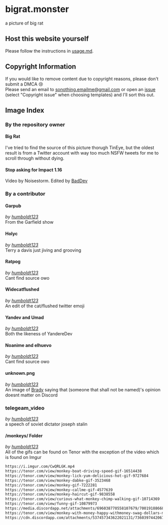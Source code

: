 # bigrat.monster

a picture of big rat

## Host this website yourself

Please follow the instructions in [usage.md].

## Copyright Information

If you would like to remove content due to copyright reasons, please don't submit a DMCA 😢  
Please send an email to [sonothing.emailme@gmail.com][email-copyright] or open an [issue] (select "Copyright issue" when choosing templates) and I'll sort this out.

## Image Index

### By the repository owner

#### Big Rat

I've tried to find the source of this picture thorugh TinEye, but the oldest result is from a Twitter account with way too much NSFW tweets for me to scroll through without dying.  

#### Stop asking for Impact 1.16

Video by Noisestorm. Edited by [BadDev]

### By a contributor

#### Garpub

*by [humboldt123]*  
From the Garfield show

#### Holyc

*by [humboldt123]*  
Terry a davis just jiving and grooving

#### Ratpog

*by [humboldt123]*  
Cant find source owo

#### Widecatflushed

*by [humboldt123]*  
An edit of the cat/flushed twitter emoji

#### Yandev and Umad

*by [humboldt123]*  
Both the likeness of YandereDev

#### Noanime and elhuevo

*by [humboldt123]*  
Cant find source owo

#### unknown.png

*by [humboldt123]*  
An image of [Brady] saying that (someone that shall not be named)'s opinion doesnt matter on Discord

### telegeam_video

*by [humboldt123]*  
a speech of soviet dictator joseph stalin

#### /monkeys/ Folder

*by [humboldt123]*  
All of the gifs can be found on Tenor with the exception of the video which is found on Imgur

```diff
https://i.imgur.com/CwQRLGK.mp4
https://tenor.com/view/monkey-boat-driving-speed-gif-16514438
https://tenor.com/view/monkey-lick-yum-delicious-hot-gif-9727684
https://tenor.com/view/monkey-dabke-gif-3523468
https://tenor.com/view/monkey-gif-7222281
https://tenor.com/view/monkey-callme-gif-4577639
https://tenor.com/view/monkey-haircut-gif-9838558
https://tenor.com/view/curious-what-monkey-chimp-walking-gif-10714369
https://tenor.com/view/funny-gif-10879973
https://media.discordapp.net/attachments/696038770558107679/700191886681309214/ShallowUnhealthyDeermouse-size_restricted.gif
https://tenor.com/view/monkey-with-money-happy-withmoney-swag-dollars-more-money-gif-14116367
https://cdn.discordapp.com/attachments/537457343622021131/736039744206798928/Monkey_Orange.gif"
```

<!-- Links in main parts -->
[usage.md]: usage.md
[email-copyright]: mailto:sonothing.emailme@gmail.com?subject=%5Bbigrat.monster%5D%20Copyright%20Issue
[issue]: https://github.com/ricoip/bigrat.monster/issues/new/choose
<!-- Users in credits -->
[BadDev]: https://github.com/StijnSimons
[Brady]: https://github.com/ZeroMemes
<!-- Contributors -->
[humboldt123]: https://github.com/humboldt123
